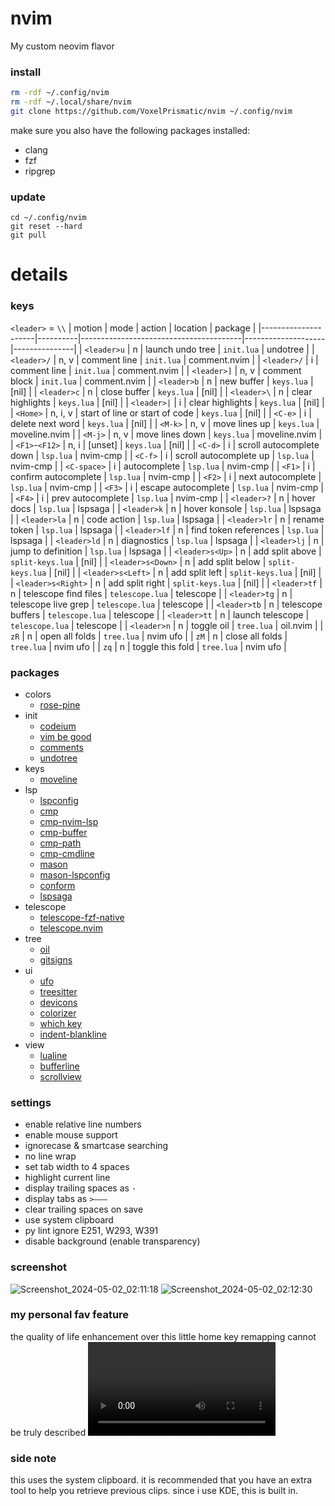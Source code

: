 # nvim
My custom neovim flavor

### install
```sh
rm -rdf ~/.config/nvim
rm -rdf ~/.local/share/nvim
git clone https://github.com/VoxelPrismatic/nvim ~/.config/nvim
```

make sure you also have the following packages installed:
- clang
- fzf
- ripgrep


### update
```
cd ~/.config/nvim
git reset --hard
git pull
```

# details
### keys
`<leader>` = `\\`
|       motion        |   mode   |                 action                 |      location      |    package    |
|---------------------|----------|----------------------------------------|--------------------|---------------|
| `<leader>u`         | n        | launch undo tree                       | `init.lua`         | undotree      |
| `<leader>/`         | n, v     | comment line                           | `init.lua`         | comment.nvim  |
| `<leader>/`         | i        | comment line                           | `init.lua`         | comment.nvim  |
| `<leader>]`         | n, v     | comment block                          | `init.lua`         | comment.nvim  |
| `<leader>b`         | n        | new buffer                             | `keys.lua`         | [nil]         |
| `<leader>c`         | n        | close buffer                           | `keys.lua`         | [nil]         |
| `<leader>\`         | n        | clear highlights                       | `keys.lua`         | [nil]         |
| `<leader>|`         | i        | clear highlights                       | `keys.lua`         | [nil]         |
| `<Home>`            | n, i, v  | start of line or start of code         | `keys.lua`         | [nil]         |
| `<C-e>`             | i        | delete next word                       | `keys.lua`         | [nil]         |
| `<M-k>`             | n, v     | move lines up                          | `keys.lua`         | moveline.nvim |
| `<M-j>`             | n, v     | move lines down                        | `keys.lua`         | moveline.nvim |
| `<F1>`-`<F12>`      | n, i     | [unset]                                | `keys.lua`         | [nil]         |
| `<C-d>`             | i        | scroll autocomplete down               | `lsp.lua`          | nvim-cmp      |
| `<C-f>`             | i        | scroll autocomplete up                 | `lsp.lua`          | nvim-cmp      |
| `<C-space>`         | i        | autocomplete                           | `lsp.lua`          | nvim-cmp      |
| `<F1>`              | i        | confirm autocomplete                   | `lsp.lua`          | nvim-cmp      |
| `<F2>`              | i        | next autocomplete                      | `lsp.lua`          | nvim-cmp      |
| `<F3>`              | i        | escape autocomplete                    | `lsp.lua`          | nvim-cmp      |
| `<F4>`              | i        | prev autocomplete                      | `lsp.lua`          | nvim-cmp      |
| `<leader>?`         | n        | hover docs                             | `lsp.lua`          | lspsaga       |
| `<leader>k`         | n        | hover konsole                          | `lsp.lua`          | lspsaga       |
| `<leader>la`        | n        | code action                            | `lsp.lua`          | lspsaga       |
| `<leader>lr`        | n        | rename token                           | `lsp.lua`          | lspsaga       |
| `<leader>lf`        | n        | find token references                  | `lsp.lua`          | lspsaga       |
| `<leader>ld`        | n        | diagnostics                            | `lsp.lua`          | lspsaga       |
| `<leader>lj`        | n        | jump to definition                     | `lsp.lua`          | lspsaga       |
| `<leader>s<Up>`     | n        | add split above                        | `split-keys.lua`   | [nil]         |
| `<leader>s<Down>`   | n        | add split below                        | `split-keys.lua`   | [nil]         |
| `<leader>s<Left>`   | n        | add split left                         | `split-keys.lua`   | [nil]         |
| `<leader>s<Right>`  | n        | add split right                        | `split-keys.lua`   | [nil]         |
| `<leader>tf`        | n        | telescope find files                   | `telescope.lua`    | telescope     |
| `<leader>tg`        | n        | telescope live grep                    | `telescope.lua`    | telescope     |
| `<leader>tb`        | n        | telescope buffers                      | `telescope.lua`    | telescope     |
| `<leader>tt`        | n        | launch telescope                       | `telescope.lua`    | telescope     |
| `<leader>n`         | n        | toggle oil                             | `tree.lua`         | oil.nvim      |
| `zR`                | n        | open all folds                         | `tree.lua`         | nvim ufo      |
| `zM`                | n        | close all folds                        | `tree.lua`         | nvim ufo      |
| `zq`                | n        | toggle this fold                       | `tree.lua`         | nvim ufo      |


### packages
- colors
  - [rose-pine](https://github.com/rose-pine/neovim)
- init
  - [codeium](https://github.com/Exafunction/codeium.vim)
  - [vim be good](https://github.com/theprimeagen/vim-be-good)
  - [comments](https://github.com/numToStr/Comment.nvim)
  - [undotree](https://github.com/mbbill/undotree)
- keys
  - [moveline](https://github.com/willothy/moveline.nvim)
- lsp
  - [lspconfig](https://github.com/neovim/nvim-lspconfig)
  - [cmp](https://github.com/hrsh7th/nvim-cmp)
  - [cmp-nvim-lsp](https://github.com/hrsh7th/cmp-nvim-lsp)
  - [cmp-buffer](https://github.com/hrsh7th/cmp-buffer)
  - [cmp-path](https://github.com/hrsh7th/cmp-path)
  - [cmp-cmdline](https://github.com/hrsh7th/cmp-cmdline)
  - [mason](https://github.com/williamboman/mason.nvim)
  - [mason-lspconfig](https://github.com/williamboman/mason-lspconfig)
  - [conform](https://github.com/stevearc/conform.nvim)
  - [lspsaga](https://github.com/nvimdev/lspsaga.nvim)
- telescope
  - [telescope-fzf-native](https://github.com/nvim-telescope/telescope-fzf-native.nvim)
  - [telescope.nvim](https://github.com/nvim-telescope/telescope.nvim)
- tree
  - [oil](https://github.com/stevearc/oil.nvim)
  - [gitsigns](https://github.com/lewis6991/gitsigns.nvim)
- ui
  - [ufo](https://github.com/kevinhwang91/nvim-ufo)
  - [treesitter](https://github.com/nvim-treesitter/nvim-treesitter)
  - [devicons](https://github.com/ryanoasis/vim-devicons)
  - [colorizer](https://github.com/NvChad/nvim-colorizer.lua)
  - [which key](https://github.com/folke/which-key.nvim)
  - [indent-blankline](https://github.com/lukas-reineke/indent-blankline.nvim)
- view
  - [lualine](https://github.com/nvim-lualine/lualine.nvim)
  - [bufferline](https://github.com/akinsho/bufferline.nvim)
  - [scrollview](https://github.com/dstein64/nvim-scrollview)

### settings
- enable relative line numbers
- enable mouse support
- ignorecase & smartcase searching
- no line wrap
- set tab width to 4 spaces
- highlight current line
- display trailing spaces as `·`
- display tabs as `>——— `
- clear trailing spaces on save
- use system clipboard
- py lint ignore E251, W293, W391
- disable background (enable transparency)


### screenshot
![Screenshot_2024-05-02_02:11:18](https://github.com/VoxelPrismatic/nvim/assets/45671764/bf909310-c70c-4e56-a66d-8825a1e78875)
![Screenshot_2024-05-02_02:12:30](https://github.com/VoxelPrismatic/nvim/assets/45671764/bbd6f752-70e9-49a3-9386-f0dbbd36efe4)


### my personal fav feature
the quality of life enhancement over this little home key remapping cannot be truly described
<video src="https://github.com/VoxelPrismatic/nvim/assets/45671764/7a20dd54-e125-4ace-afd5-7aa66992c705"></video>

### side note
this uses the system clipboard. it is recommended that you have an extra tool to help you retrieve previous clips.
since i use KDE, this is built in.
